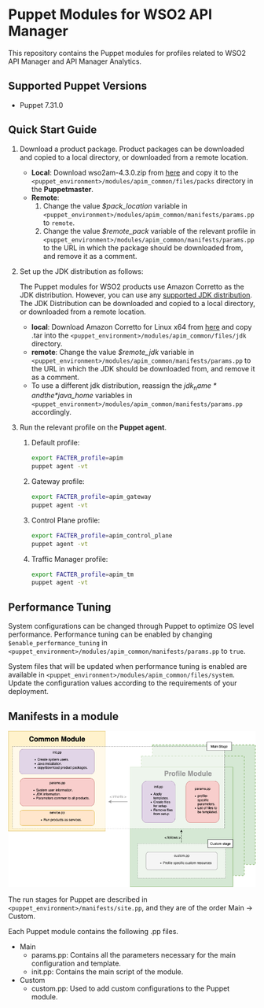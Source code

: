 # Puppet Modules for WSO2 API Manager

This repository contains the Puppet modules for profiles related to WSO2 API Manager and API Manager Analytics.

## Supported Puppet Versions

- Puppet 7.31.0

## Quick Start Guide
1. Download a product package. Product packages can be downloaded and copied to a local directory, or downloaded from a remote location.
    * **Local**: Download wso2am-4.3.0.zip from [here](https://wso2.com/api-management/install/) and copy it to the `<puppet_environment>/modules/apim_common/files/packs` directory in the **Puppetmaster**.
    * **Remote**:
        1. Change the value *$pack_location* variable in `<puppet_environment>/modules/apim_common/manifests/params.pp` to `remote`.
        2. Change the value *$remote_pack* variable of the relevant profile in `<puppet_environment>/modules/apim_common/manifests/params.pp` to the URL in which the package should be downloaded from, and remove it as a comment.

2. Set up the JDK distribution as follows:

   The Puppet modules for WSO2 products use Amazon Corretto as the JDK distribution. However, you can use any [supported JDK distribution](https://apim.docs.wso2.com/en/latest/install-and-setup/setup/reference/product-compatibility/#tested-jdks). The JDK Distribution can be downloaded and copied to a local directory, or downloaded from a remote location.
   * **local**: Download Amazon Corretto for Linux x64 from [here](https://corretto.aws/downloads/resources/17.0.6.10.1/amazon-corretto-17.0.6.10.1-linux-x64.tar.gz) and copy .tar into the `<puppet_environment>/modules/apim_common/files/jdk` directory.
   * **remote**: Change the value *$remote_jdk* variable in `<puppet_environment>/modules/apim_common/manifests/params.pp` to the URL in which the JDK should be downloaded from, and remove it as a comment.
   * To use a different jdk distribution, reassign the *$jdk_name* and the *$java_home* variables in `<puppet_environment>/modules/apim_common/manifests/params.pp` accordingly.

3. Run the relevant profile on the **Puppet agent**.
    1. Default profile:
        ```bash
        export FACTER_profile=apim
        puppet agent -vt
        ```
    2. Gateway profile:
       ```bash
       export FACTER_profile=apim_gateway
       puppet agent -vt
       ```
    3. Control Plane profile:
       ```bash
       export FACTER_profile=apim_control_plane
       puppet agent -vt
       ```
    4. Traffic Manager profile:
       ```bash
       export FACTER_profile=apim_tm
       puppet agent -vt
       ```

## Performance Tuning
System configurations can be changed through Puppet to optimize OS level performance. Performance tuning can be enabled by changing `$enable_performance_tuning` in `<puppet_environment>/modules/apim_common/manifests/params.pp` to `true`.

System files that will be updated when performance tuning is enabled are available in `<puppet_environment>/modules/apim_common/files/system`. Update the configuration values according to the requirements of your deployment.

## Manifests in a module

![Module architecture](docs/images/module_architecture.png "Module architecture")

The run stages for Puppet are described in `<puppet_environment>/manifests/site.pp`, and they are of the order Main -> Custom.

Each Puppet module contains the following .pp files.
* Main
    * params.pp: Contains all the parameters necessary for the main configuration and template.
    * init.pp: Contains the main script of the module.
* Custom
    * custom.pp: Used to add custom configurations to the Puppet module.
